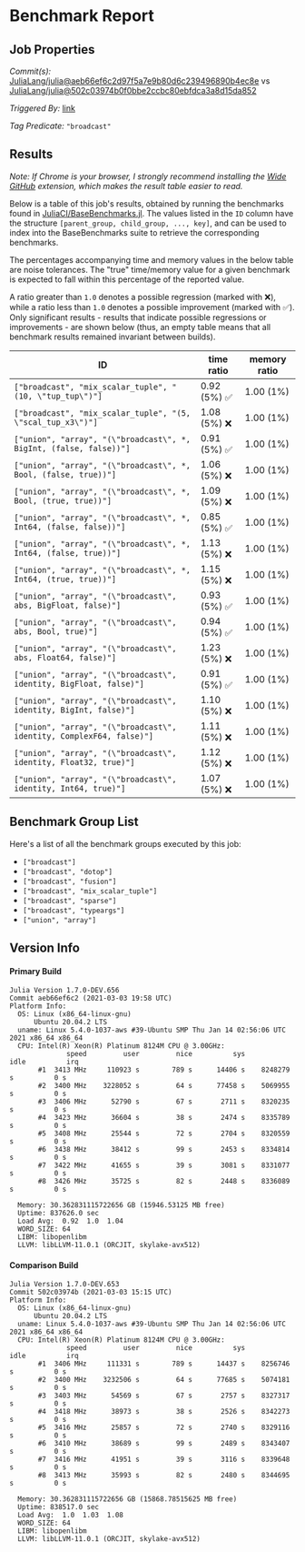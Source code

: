 # Benchmark Report

## Job Properties

*Commit(s):* [JuliaLang/julia@aeb66ef6c2d97f5a7e9b80d6c239496890b4ec8e](https://github.com/JuliaLang/julia/commit/aeb66ef6c2d97f5a7e9b80d6c239496890b4ec8e) vs [JuliaLang/julia@502c03974b0f0bbe2ccbc80ebfdca3a8d15da852](https://github.com/JuliaLang/julia/commit/502c03974b0f0bbe2ccbc80ebfdca3a8d15da852)

*Triggered By:* [link](https://github.com/JuliaLang/julia/pull/39859#issuecomment-790551520)

*Tag Predicate:* `"broadcast"`

## Results

*Note: If Chrome is your browser, I strongly recommend installing the [Wide GitHub](https://chrome.google.com/webstore/detail/wide-github/kaalofacklcidaampbokdplbklpeldpj?hl=en)
extension, which makes the result table easier to read.*

Below is a table of this job's results, obtained by running the benchmarks found in
[JuliaCI/BaseBenchmarks.jl](https://github.com/JuliaCI/BaseBenchmarks.jl). The values
listed in the `ID` column have the structure `[parent_group, child_group, ..., key]`,
and can be used to index into the BaseBenchmarks suite to retrieve the corresponding
benchmarks.

The percentages accompanying time and memory values in the below table are noise tolerances. The "true"
time/memory value for a given benchmark is expected to fall within this percentage of the reported value.

A ratio greater than `1.0` denotes a possible regression (marked with :x:), while a ratio less
than `1.0` denotes a possible improvement (marked with :white_check_mark:). Only significant results - results
that indicate possible regressions or improvements - are shown below (thus, an empty table means that all
benchmark results remained invariant between builds).

| ID | time ratio | memory ratio |
|----|------------|--------------|
| `["broadcast", "mix_scalar_tuple", "(10, \"tup_tup\")"]` | 0.92 (5%) :white_check_mark: | 1.00 (1%)  |
| `["broadcast", "mix_scalar_tuple", "(5, \"scal_tup_x3\")"]` | 1.08 (5%) :x: | 1.00 (1%)  |
| `["union", "array", "(\"broadcast\", *, BigInt, (false, false))"]` | 0.91 (5%) :white_check_mark: | 1.00 (1%)  |
| `["union", "array", "(\"broadcast\", *, Bool, (false, true))"]` | 1.06 (5%) :x: | 1.00 (1%)  |
| `["union", "array", "(\"broadcast\", *, Bool, (true, true))"]` | 1.09 (5%) :x: | 1.00 (1%)  |
| `["union", "array", "(\"broadcast\", *, Int64, (false, false))"]` | 0.85 (5%) :white_check_mark: | 1.00 (1%)  |
| `["union", "array", "(\"broadcast\", *, Int64, (false, true))"]` | 1.13 (5%) :x: | 1.00 (1%)  |
| `["union", "array", "(\"broadcast\", *, Int64, (true, true))"]` | 1.15 (5%) :x: | 1.00 (1%)  |
| `["union", "array", "(\"broadcast\", abs, BigFloat, false)"]` | 0.93 (5%) :white_check_mark: | 1.00 (1%)  |
| `["union", "array", "(\"broadcast\", abs, Bool, true)"]` | 0.94 (5%) :white_check_mark: | 1.00 (1%)  |
| `["union", "array", "(\"broadcast\", abs, Float64, false)"]` | 1.23 (5%) :x: | 1.00 (1%)  |
| `["union", "array", "(\"broadcast\", identity, BigFloat, false)"]` | 0.91 (5%) :white_check_mark: | 1.00 (1%)  |
| `["union", "array", "(\"broadcast\", identity, BigInt, false)"]` | 1.10 (5%) :x: | 1.00 (1%)  |
| `["union", "array", "(\"broadcast\", identity, ComplexF64, false)"]` | 1.11 (5%) :x: | 1.00 (1%)  |
| `["union", "array", "(\"broadcast\", identity, Float32, true)"]` | 1.12 (5%) :x: | 1.00 (1%)  |
| `["union", "array", "(\"broadcast\", identity, Int64, true)"]` | 1.07 (5%) :x: | 1.00 (1%)  |

## Benchmark Group List

Here's a list of all the benchmark groups executed by this job:

- `["broadcast"]`
- `["broadcast", "dotop"]`
- `["broadcast", "fusion"]`
- `["broadcast", "mix_scalar_tuple"]`
- `["broadcast", "sparse"]`
- `["broadcast", "typeargs"]`
- `["union", "array"]`

## Version Info

#### Primary Build

```
Julia Version 1.7.0-DEV.656
Commit aeb66ef6c2 (2021-03-03 19:58 UTC)
Platform Info:
  OS: Linux (x86_64-linux-gnu)
      Ubuntu 20.04.2 LTS
  uname: Linux 5.4.0-1037-aws #39-Ubuntu SMP Thu Jan 14 02:56:06 UTC 2021 x86_64 x86_64
  CPU: Intel(R) Xeon(R) Platinum 8124M CPU @ 3.00GHz: 
              speed         user         nice          sys         idle          irq
       #1  3413 MHz     110923 s        789 s      14406 s    8248279 s          0 s
       #2  3400 MHz    3228052 s         64 s      77458 s    5069955 s          0 s
       #3  3406 MHz      52790 s         67 s       2711 s    8320235 s          0 s
       #4  3423 MHz      36604 s         38 s       2474 s    8335789 s          0 s
       #5  3408 MHz      25544 s         72 s       2704 s    8320559 s          0 s
       #6  3438 MHz      38412 s         99 s       2453 s    8334814 s          0 s
       #7  3422 MHz      41655 s         39 s       3081 s    8331077 s          0 s
       #8  3426 MHz      35725 s         82 s       2448 s    8336089 s          0 s
       
  Memory: 30.362831115722656 GB (15946.53125 MB free)
  Uptime: 837626.0 sec
  Load Avg:  0.92  1.0  1.04
  WORD_SIZE: 64
  LIBM: libopenlibm
  LLVM: libLLVM-11.0.1 (ORCJIT, skylake-avx512)

```

#### Comparison Build

```
Julia Version 1.7.0-DEV.653
Commit 502c03974b (2021-03-03 15:15 UTC)
Platform Info:
  OS: Linux (x86_64-linux-gnu)
      Ubuntu 20.04.2 LTS
  uname: Linux 5.4.0-1037-aws #39-Ubuntu SMP Thu Jan 14 02:56:06 UTC 2021 x86_64 x86_64
  CPU: Intel(R) Xeon(R) Platinum 8124M CPU @ 3.00GHz: 
              speed         user         nice          sys         idle          irq
       #1  3406 MHz     111331 s        789 s      14437 s    8256746 s          0 s
       #2  3400 MHz    3232506 s         64 s      77685 s    5074181 s          0 s
       #3  3403 MHz      54569 s         67 s       2757 s    8327317 s          0 s
       #4  3418 MHz      38973 s         38 s       2526 s    8342273 s          0 s
       #5  3416 MHz      25857 s         72 s       2740 s    8329116 s          0 s
       #6  3410 MHz      38689 s         99 s       2489 s    8343407 s          0 s
       #7  3416 MHz      41951 s         39 s       3116 s    8339648 s          0 s
       #8  3413 MHz      35993 s         82 s       2480 s    8344695 s          0 s
       
  Memory: 30.362831115722656 GB (15868.78515625 MB free)
  Uptime: 838517.0 sec
  Load Avg:  1.0  1.03  1.08
  WORD_SIZE: 64
  LIBM: libopenlibm
  LLVM: libLLVM-11.0.1 (ORCJIT, skylake-avx512)

```
